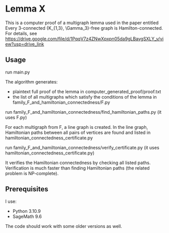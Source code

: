 # Lemma X

This is a computer proof of a multigraph lemma used in the paper entitled Every 3-connected {K_{1,3}, \Gamma_3}-free graph is Hamilton-connected.
For details, see https://drive.google.com/file/d/1PqqV7z4ZNwXpxpn05da9gLBavgSXLY_v/view?usp=drive_link


## Usage

run main.py

The algorithm generates:
- plaintext full proof of the lemma in computer_generated_proof/proof.txt 
- the list of all multigraphs which satisfy the conditions of the lemma in family_F_and_hamiltonian_connectedness/F.py

run family_F_and_hamiltonian_connectedness/find_hamiltonian_paths.py (it uses F.py)

For each multigraph from F, a line graph is created. In the line graph, Hamiltonian paths between all pairs of vertices are found and listed in hamiltonian_connectedness_certificate.py

run family_F_and_hamiltonian_connectedness/verify_certificate.py (it uses hamiltonian_connectedness_certificate.py)

It verifies the Hamiltonian connectedness by checking all listed paths. Verification is much faster than finding Hamiltonian paths (the related problem is NP-complete). 


## Prerequisites

I use:
- Python 3.10.9 
- SageMath 9.6

The code should work with some older versions as well.
